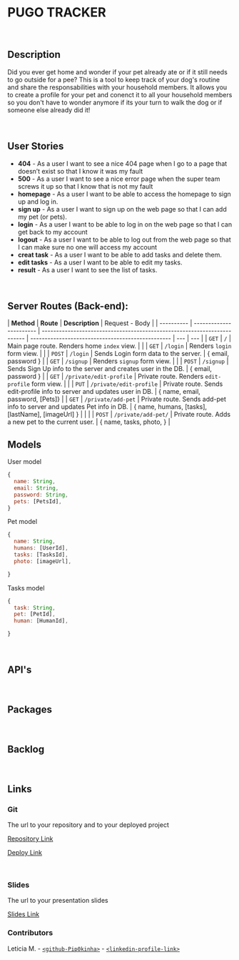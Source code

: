 # PUGO TRACKER

<br>

## Description

Did you ever get home and wonder if your pet already ate or if it still needs to go outside for a pee? This is a tool to keep track of your dog's routine and share the responsabilities with your household members. It allows you to create a profile for your pet and conenct it to all your household members so you don't have to wonder anymore if its your turn to walk the dog or if someone else already did it!

<br>

## User Stories

- **404** - As a user I want to see a nice 404 page when I go to a page that doesn’t exist so that I know it was my fault
- **500** - As a user I want to see a nice error page when the super team screws it up so that I know that is not my fault
- **homepage** - As a user I want to be able to access the homepage to sign up and log in.
- **sign up** - As a user I want to sign up on the web page so that I can add my pet (or pets).
- **login** - As a user I want to be able to log in on the web page so that I can get back to my account
- **logout** - As a user I want to be able to log out from the web page so that I can make sure no one will access my account
- **creat task** - As a user I want to be able to add tasks and delete them.
- **edit tasks** - As a user I want to be able to edit my tasks.
- **result** - As a user I want to see the list of tasks.

<br>

## Server Routes (Back-end):

| **Method** | **Route**               | **Description**                                                          | Request - Body                                    |
| ---------- | ----------------------- | ------------------------------------------------------------------------ | ------------------------------------------------- | --- | --- |
| `GET`      | `/`                     | Main page route. Renders home `index` view.                              |                                                   |
| `GET`      | `/login`                | Renders `login` form view.                                               |                                                   |
| `POST`     | `/login`                | Sends Login form data to the server.                                     | { email, password }                               |
| `GET`      | `/signup`               | Renders `signup` form view.                                              |                                                   |
| `POST`     | `/signup`               | Sends Sign Up info to the server and creates user in the DB.             | { email, password }                               |
| `GET`      | `/private/edit-profile` | Private route. Renders `edit-profile` form view.                         |                                                   |
| `PUT`      | `/private/edit-profile` | Private route. Sends edit-profile info to server and updates user in DB. | { name, email, password, [Pets]}                  |
| `GET`      | `/private/add-pet`      | Private route. Sends add-pet info to server and updates Pet info in DB.  | { name, humans, [tasks], [lastName], [imageUrl] } |     |     |
| `POST`     | `/private/add-pet/`     | Private route. Adds a new pet to the current user.                       | { name, tasks, photo, }                           |

## Models

User model

```javascript
{
  name: String,
  email: String,
  password: String,
  pets: [PetsId],
}

```

Pet model

```javascript
{
  name: String,
  humans: [UserId],
  tasks: [TasksId],
  photo: [imageUrl],

}

```

Tasks model

```javascript
{
  task: String,
  pet: [PetId],
  human: [HumanId],

}

```

<br>

## API's

<br>

## Packages

<br>

## Backlog

<br>

## Links

### Git

The url to your repository and to your deployed project

[Repository Link]()

[Deploy Link]()

<br>

### Slides

The url to your presentation slides

[Slides Link]()

### Contributors

Leticia M. - [`<github-Pip0kinha>`](https://github.com/Pip0kinha) - [`<linkedin-profile-link>`]()
